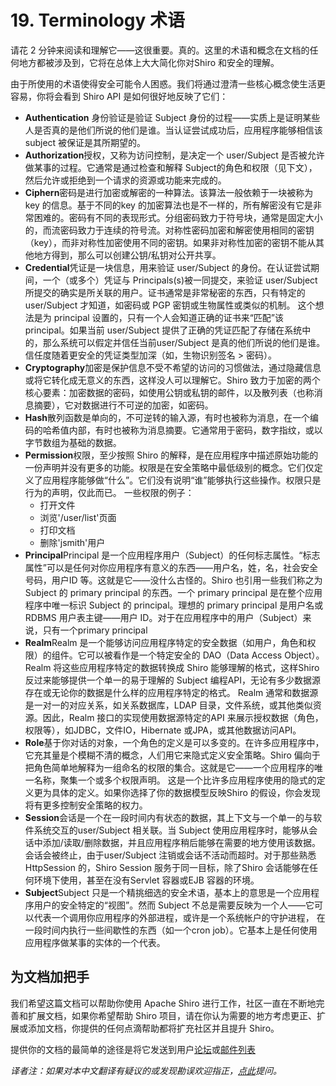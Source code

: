 # 19. Terminology 术语



请花 2 分钟来阅读和理解它——这很重要。真的。这里的术语和概念在文档的任何地方都被涉及到，它将在总体上大大简化你对Shiro 和安全的理解。

由于所使用的术语使得安全可能令人困惑。我们将通过澄清一些核心概念使生活更容易，你将会看到 Shiro API 是如何很好地反映了它们：

* **Authentication** 身份验证是验证 Subject 身份的过程——实质上是证明某些人是否真的是他们所说的他们是谁。当认证尝试成功后，应用程序能够相信该subject 被保证是其所期望的。
* **Authorization**授权，又称为访问控制，是决定一个 user/Subject 是否被允许做某事的过程。它通常是通过检查和解释 Subject的角色和权限（见下文），然后允许或拒绝到一个请求的资源或功能来完成的。
* **Ciphern**密码是进行加密或解密的一种算法。该算法一般依赖于一块被称为 key 的信息。基于不同的key 的加密算法也是不一样的，所有解密没有它是非常困难的。密码有不同的表现形式。分组密码致力于符号块，通常是固定大小的，而流密码致力于连续的符号流。对称性密码加密和解密使用相同的密钥（key），而非对称性加密使用不同的密钥。如果非对称性加密的密钥不能从其他地方得到，那么可以创建公钥/私钥对公开共享。
* **Credential**凭证是一块信息，用来验证 user/Subject 的身份。在认证尝试期间，一个（或多个）凭证与 Principals(s)被一同提交，来验证 user/Subject 所提交的确实是所关联的用户。证书通常是非常秘密的东西，只有特定的
user/Subject 才知道，如密码或 PGP 密钥或生物属性或类似的机制。
这个想法是为 principal 设置的，只有一个人会知道正确的证书来“匹配”该 principal。如果当前 user/Subject 提供了正确的凭证匹配了存储在系统中的，那么系统可以假定并信任当前user/Subject 是真的他们所说的他们是谁。信任度随着更安全的凭证类型加深（如，生物识别签名 > 密码）。
* **Cryptography**加密是保护信息不受不希望的访问的习惯做法，通过隐藏信息或将它转化成无意义的东西，这样没人可以理解它。Shiro 致力于加密的两个核心要素：加密数据的密码，如使用公钥或私钥的邮件，以及散列表（也称消息摘要），它对数据进行不可逆的加密，如密码。
* **Hash**散列函数是单向的，不可逆转的输入源，有时也被称为消息，在一个编码的哈希值内部，有时也被称为消息摘要。它通常用于密码，数字指纹，或以字节数组为基础的数据。
* **Permission**权限，至少按照 Shiro 的解释，是在应用程序中描述原始功能的一份声明并没有更多的功能。权限是在安全策略中最低级别的概念。它们仅定义了应用程序能够做“什么”。它们没有说明“谁”能够执行这些操作。权限只是行为的声明，仅此而已。
一些权限的例子：
	* 打开文件
	* 浏览'/user/list'页面
	* 打印文档
	* 删除'jsmith'用户
* **Principal**Principal 是一个应用程序用户（Subject）的任何标志属性。“标志属性”可以是任何对你应用程序有意义的东西——用户名，姓，名，社会安全号码，用户ID 等。这就是它——没什么古怪的。Shiro 也引用一些我们称之为Subject 的 primary principal 的东西。一个 primary principal 是在整个应用程序中唯一标识 Subject 的 principal。理想的 primary principal 是用户名或 RDBMS 用户表主键——用户 ID。对于在应用程序中的用户（Subject）来说，只有一个primary principal
* **Realm**Realm 是一个能够访问应用程序特定的安全数据（如用户，角色和权限）的组件。它可以被看作是一个特定安全的 DAO（Data Access Object）。Realm 将这些应用程序特定的数据转换成 Shiro 能够理解的格式，这样Shiro 反过来能够提供一个单一的易于理解的 Subject 编程API，无论有多少数据源存在或无论你的数据是什么样的应用程序特定的格式。 Realm 通常和数据源是一对一的对应关系，如关系数据库，LDAP 目录，文件系统，或其他类似资源。因此，Realm 接口的实现使用数据源特定的API 来展示授权数据（角色，权限等），如JDBC，文件IO，Hibernate 或JPA，或其他数据访问API。
* **Role**基于你对话的对象，一个角色的定义是可以多变的。在许多应用程序中，它充其量是个模糊不清的概念，人们用它来隐式定义安全策略。Shiro 偏向于把角色简单地解释为一组命名的权限的集合。这就是它——一个应用程序的唯一名称，聚集一个或多个权限声明。
这是一个比许多应用程序使用的隐式的定义更为具体的定义。如果你选择了你的数据模型反映Shiro 的假设，你会发现将有更多控制安全策略的权力。
* **Session**会话是一个在一段时间内有状态的数据，其上下文与一个单一的与软件系统交互的user/Subject 相关联。当 Subject 使用应用程序时，能够从会话中添加/读取/删除数据，并且应用程序稍后能够在需要的地方使用该数据。会话会被终止，由于user/Subject 注销或会话不活动而超时。对于那些熟悉 HttpSession 的，Shiro Session 服务于同一目标，除了Shiro 会话能够在任何环境下使用，甚至在没有Servlet 容器或EJB 容器的环境。
* **Subject**Subject 只是一个精挑细选的安全术语，基本上的意思是一个应用程序用户的安全特定的“视图”。然而 Subject 不总是需要反映为一个人——它可以代表一个调用你应用程序的外部进程，或许是一个系统帐户的守护进程，
在一段时间内执行一些间歇性的东西（如一个cron job）。它基本上是任何使用应用程序做某事的实体的一个代表。


## 为文档加把手

我们希望这篇文档可以帮助你使用 Apache Shiro 进行工作，社区一直在不断地完善和扩展文档，如果你希望帮助 Shiro 项目，请在你认为需要的地方考虑更正、扩展或添加文档，你提供的任何点滴帮助都将扩充社区并且提升 Shiro。

提供你的文档的最简单的途径是将它发送到用户[论坛](http://shiro-user.582556.n2.nabble.com/)或[邮件列表](http://shiro.apache.org/mailing-lists.html)

*译者注：如果对本中文翻译有疑议的或发现勘误欢迎指正，[点此](https://github.com/waylau/apache-shiro-1.2.x-reference/issues)提问。*
